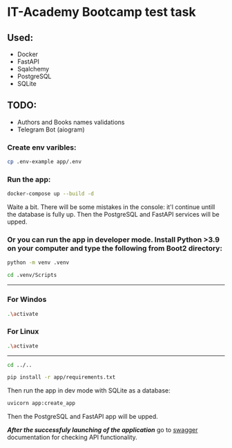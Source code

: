 # IT-Academy Bootcamp test task

## Used:
- Docker
- FastAPI
- Sqalchemy
- PostgreSQL
- SQLite

## TODO:
- Authors and Books names validations
- Telegram Bot (aiogram)

### Create env varibles:
```bash
cp .env-example app/.env
```

### Run the app:
```bash
docker-compose up --build -d
```
Waite a bit. There will be some mistakes in the console: it'l continue untill the database is fully up.
Then the PostgreSQL and FastAPI services will be upped.

### Or you can run the app in developer mode. Install Python >3.9 on your computer and type the following from Boot2 directory:
```bash
python -m venv .venv
```
```bash
cd .venv/Scripts
```
---
### For Windos
```bash
.\activate
```
### For Linux
```bash
.\activate
```
---
```bash
cd ../..
```
```bash
pip install -r app/requirements.txt
```
Then run the app in dev mode with SQLite as a database:
```bash
uvicorn app:create_app 
```
Then the PostgreSQL and FastAPI app will be upped.

***After the successfuly launching of the application*** go to [swagger](http://127.0.0.1:8000/swagger) documentation for checking API functionality.